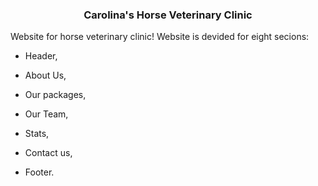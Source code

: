 <h3 align="center">Carolina's Horse Veterinary Clinic</h3>

<p align="left">
  Website for horse veterinary clinic! Website is devided for eight secions:

  - Header,

  - About Us,

  - Our packages,

  - Our Team,

  - Stats,

  - Contact us,

  - Footer.
</p>

